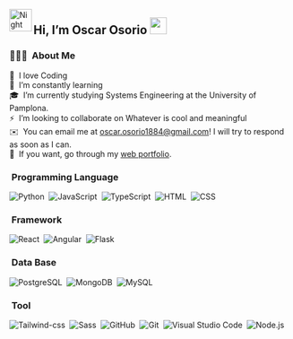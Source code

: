 <img alt="Night Coding" src="./assets/Hand%20Wave.gif" width='40' align="left"/><h2>Hi, I’m Oscar Osorio <img src = "https://raw.githubusercontent.com/MartinHeinz/MartinHeinz/master/wave.gif" width = 30px></h2>

### 👨🏻‍💻 &nbsp;About Me
👀 &nbsp;I love Coding\
🌱 &nbsp;I’m constantly learning\
🎓 &nbsp;I’m currently studying Systems Engineering at the University of Pamplona.\
⚡ &nbsp;I’m looking to collaborate on Whatever is cool and meaningful\
✉️ &nbsp;You can email me at oscar.osorio1884@gmail.com! I will try to respond as soon as I can.\
📄 &nbsp;If you want, go through my [web portfolio](https://oscar-osorio-dev.vercel.app).

### &nbsp;Programming Language

![Python](https://img.shields.io/badge/-Python-05122A?style=flat&logo=python)&nbsp;
![JavaScript](https://img.shields.io/badge/-JavaScript-05122A?style=flat&logo=javascript)&nbsp;
![TypeScript](https://img.shields.io/badge/-TypeScript-05122A?style=flat&logo=typescript)&nbsp;
![HTML](https://img.shields.io/badge/-HTML-05122A?style=flat&logo=HTML5)&nbsp;
![CSS](https://img.shields.io/badge/-CSS-05122A?style=flat&logo=CSS3&logoColor=1572B6)&nbsp;

### &nbsp;Framework

![React](https://img.shields.io/badge/-React-05122A?style=flat&logo=react)&nbsp;
![Angular](https://img.shields.io/badge/-Angular-05122A?style=flat&logo=angular)&nbsp;
![Flask](https://img.shields.io/badge/-Flask-05122A?style=flat&logo=flask)&nbsp;

### &nbsp;Data Base

![PostgreSQL](https://img.shields.io/badge/-PostgreSQL-05122A?style=flat&logo=postgresql)&nbsp;
![MongoDB](https://img.shields.io/badge/-MongoDB-05122A?style=flat&logo=mongodb)&nbsp;
![MySQL](https://img.shields.io/badge/-MySQL-05122A?style=flat&logo=mysql)&nbsp;

### &nbsp;Tool
![Tailwind-css](https://img.shields.io/badge/-Tailwind-05122A?style=flat&logo=tailwind-css)&nbsp;
![Sass](https://img.shields.io/badge/-Sass-05122A?style=flat&logo=sass)&nbsp;
![GitHub](https://img.shields.io/badge/-GitHub-05122A?style=flat&logo=github)&nbsp;
![Git](https://img.shields.io/badge/-Git-05122A?style=flat&logo=git)&nbsp;
![Visual Studio Code](https://img.shields.io/badge/-Visual%20Studio%20Code-05122A?style=flat&logo=visual-studio-code&logoColor=007ACC)&nbsp;
![Node.js](https://img.shields.io/badge/-Node.js-05122A?style=flat&logo=node.js)&nbsp;
